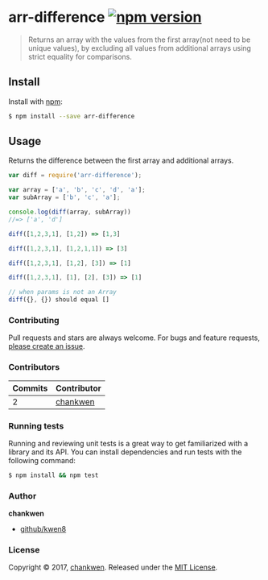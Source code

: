 # arr-difference [![npm version](https://badge.fury.io/js/arr-difference.svg)](https://badge.fury.io/js/arr-difference)

> Returns an array with the values from the first array(not need to be unique values), by excluding all values from additional arrays using strict equality for comparisons.

## Install

Install with [npm](https://www.npmjs.com/):

```sh
$ npm install --save arr-difference
```

## Usage

Returns the difference between the first array and additional arrays.

```js
var diff = require('arr-difference');

var array = ['a', 'b', 'c', 'd', 'a'];
var subArray = ['b', 'c', 'a'];

console.log(diff(array, subArray))
//=> ['a', 'd']

diff([1,2,3,1], [1,2]) => [1,3]

diff([1,2,3,1], [1,2,1,1]) => [3]

diff([1,2,3,1], [1,2], [3]) => [1]

diff([1,2,3,1], [1], [2], [3]) => [1]

// when params is not an Array
diff({}, {}) should equal []
```

### Contributing

Pull requests and stars are always welcome. For bugs and feature requests, [please create an issue](../../issues/new).

### Contributors

| **Commits** | **Contributor** | 
| --- | --- |
| 2 | [chankwen](https://github.com/kwen8) |

### Running tests

Running and reviewing unit tests is a great way to get familiarized with a library and its API. You can install dependencies and run tests with the following command:

```sh
$ npm install && npm test
```

### Author

**chankwen**

* [github/kwen8](https://github.com/kwen8)

### License

Copyright © 2017, [chankwen](https://github.com/kwen8).
Released under the [MIT License](LICENSE).